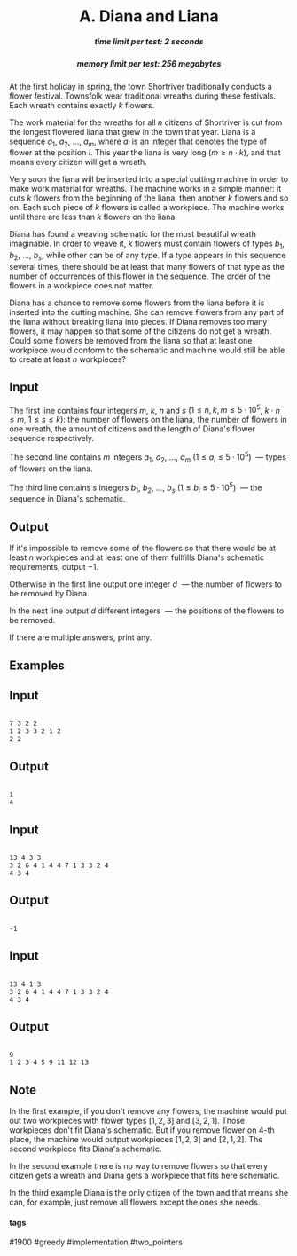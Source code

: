 <h1 style='text-align: center;'> A. Diana and Liana</h1>

<h5 style='text-align: center;'>time limit per test: 2 seconds</h5>
<h5 style='text-align: center;'>memory limit per test: 256 megabytes</h5>

At the first holiday in spring, the town Shortriver traditionally conducts a flower festival. Townsfolk wear traditional wreaths during these festivals. Each wreath contains exactly $k$ flowers.

The work material for the wreaths for all $n$ citizens of Shortriver is cut from the longest flowered liana that grew in the town that year. Liana is a sequence $a_1$, $a_2$, ..., $a_m$, where $a_i$ is an integer that denotes the type of flower at the position $i$. This year the liana is very long ($m \ge n \cdot k$), and that means every citizen will get a wreath.

Very soon the liana will be inserted into a special cutting machine in order to make work material for wreaths. The machine works in a simple manner: it cuts $k$ flowers from the beginning of the liana, then another $k$ flowers and so on. Each such piece of $k$ flowers is called a workpiece. The machine works until there are less than $k$ flowers on the liana.

Diana has found a weaving schematic for the most beautiful wreath imaginable. In order to weave it, $k$ flowers must contain flowers of types $b_1$, $b_2$, ..., $b_s$, while other can be of any type. If a type appears in this sequence several times, there should be at least that many flowers of that type as the number of occurrences of this flower in the sequence. The order of the flowers in a workpiece does not matter.

Diana has a chance to remove some flowers from the liana before it is inserted into the cutting machine. She can remove flowers from any part of the liana without breaking liana into pieces. If Diana removes too many flowers, it may happen so that some of the citizens do not get a wreath. Could some flowers be removed from the liana so that at least one workpiece would conform to the schematic and machine would still be able to create at least $n$ workpieces?

## Input

The first line contains four integers $m$, $k$, $n$ and $s$ ($1 \le n, k, m \le 5 \cdot 10^5$, $k \cdot n \le m$, $1 \le s \le k$): the number of flowers on the liana, the number of flowers in one wreath, the amount of citizens and the length of Diana's flower sequence respectively.

The second line contains $m$ integers $a_1$, $a_2$, ..., $a_m$ ($1 \le a_i \le 5 \cdot 10^5$)  — types of flowers on the liana.

The third line contains $s$ integers $b_1$, $b_2$, ..., $b_s$ ($1 \le b_i \le 5 \cdot 10^5$)  — the sequence in Diana's schematic.

## Output

If it's impossible to remove some of the flowers so that there would be at least $n$ workpieces and at least one of them fullfills Diana's schematic requirements, output $-1$.

Otherwise in the first line output one integer $d$  — the number of flowers to be removed by Diana.

In the next line output $d$ different integers  — the positions of the flowers to be removed.

If there are multiple answers, print any.

## Examples

## Input


```

7 3 2 2
1 2 3 3 2 1 2
2 2

```
## Output


```

1
4 

```
## Input


```

13 4 3 3
3 2 6 4 1 4 4 7 1 3 3 2 4
4 3 4

```
## Output


```

-1

```
## Input


```

13 4 1 3
3 2 6 4 1 4 4 7 1 3 3 2 4
4 3 4

```
## Output


```

9
1 2 3 4 5 9 11 12 13

```
## Note

In the first example, if you don't remove any flowers, the machine would put out two workpieces with flower types $[1, 2, 3]$ and $[3, 2, 1]$. Those workpieces don't fit Diana's schematic. But if you remove flower on $4$-th place, the machine would output workpieces $[1, 2, 3]$ and $[2, 1, 2]$. The second workpiece fits Diana's schematic.

In the second example there is no way to remove flowers so that every citizen gets a wreath and Diana gets a workpiece that fits here schematic.

In the third example Diana is the only citizen of the town and that means she can, for example, just remove all flowers except the ones she needs.



#### tags 

#1900 #greedy #implementation #two_pointers 